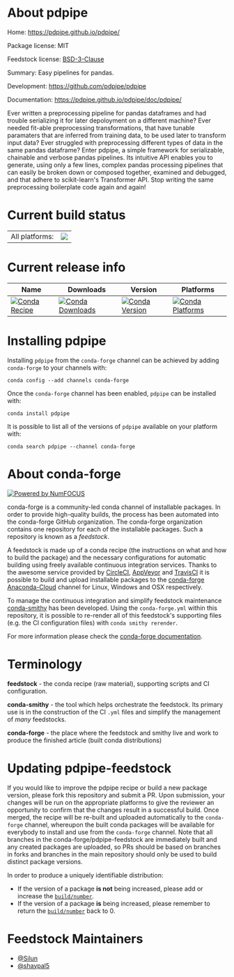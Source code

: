About pdpipe
============

Home: https://pdpipe.github.io/pdpipe/

Package license: MIT

Feedstock license: [BSD-3-Clause](https://github.com/conda-forge/pdpipe-feedstock/blob/master/LICENSE.txt)

Summary: Easy pipelines for pandas.

Development: https://github.com/pdpipe/pdpipe

Documentation: https://pdpipe.github.io/pdpipe/doc/pdpipe/

Ever written a preprocessing pipeline for pandas dataframes and had trouble serializing it for later depoloyment on a different machine? Ever needed fit-able preprocessing transformations, that have tunable paramaters that are inferred from training data, to be used later to transform input data? Ever struggled with preprocessing different types of data in the same pandas dataframe? Enter pdpipe, a simple framework for serializable, chainable and verbose pandas pipelines. Its intuitive API enables you to generate, using only a few lines, complex pandas processing pipelines that can easily be broken down or composed together, examined and debugged, and that adhere to scikit-learn's Transformer API. Stop writing the same preprocessing boilerplate code again and again!


Current build status
====================


<table><tr><td>All platforms:</td>
    <td>
      <a href="https://dev.azure.com/conda-forge/feedstock-builds/_build/latest?definitionId=11131&branchName=master">
        <img src="https://dev.azure.com/conda-forge/feedstock-builds/_apis/build/status/pdpipe-feedstock?branchName=master">
      </a>
    </td>
  </tr>
</table>

Current release info
====================

| Name | Downloads | Version | Platforms |
| --- | --- | --- | --- |
| [![Conda Recipe](https://img.shields.io/badge/recipe-pdpipe-green.svg)](https://anaconda.org/conda-forge/pdpipe) | [![Conda Downloads](https://img.shields.io/conda/dn/conda-forge/pdpipe.svg)](https://anaconda.org/conda-forge/pdpipe) | [![Conda Version](https://img.shields.io/conda/vn/conda-forge/pdpipe.svg)](https://anaconda.org/conda-forge/pdpipe) | [![Conda Platforms](https://img.shields.io/conda/pn/conda-forge/pdpipe.svg)](https://anaconda.org/conda-forge/pdpipe) |

Installing pdpipe
=================

Installing `pdpipe` from the `conda-forge` channel can be achieved by adding `conda-forge` to your channels with:

```
conda config --add channels conda-forge
```

Once the `conda-forge` channel has been enabled, `pdpipe` can be installed with:

```
conda install pdpipe
```

It is possible to list all of the versions of `pdpipe` available on your platform with:

```
conda search pdpipe --channel conda-forge
```


About conda-forge
=================

[![Powered by NumFOCUS](https://img.shields.io/badge/powered%20by-NumFOCUS-orange.svg?style=flat&colorA=E1523D&colorB=007D8A)](http://numfocus.org)

conda-forge is a community-led conda channel of installable packages.
In order to provide high-quality builds, the process has been automated into the
conda-forge GitHub organization. The conda-forge organization contains one repository
for each of the installable packages. Such a repository is known as a *feedstock*.

A feedstock is made up of a conda recipe (the instructions on what and how to build
the package) and the necessary configurations for automatic building using freely
available continuous integration services. Thanks to the awesome service provided by
[CircleCI](https://circleci.com/), [AppVeyor](https://www.appveyor.com/)
and [TravisCI](https://travis-ci.com/) it is possible to build and upload installable
packages to the [conda-forge](https://anaconda.org/conda-forge)
[Anaconda-Cloud](https://anaconda.org/) channel for Linux, Windows and OSX respectively.

To manage the continuous integration and simplify feedstock maintenance
[conda-smithy](https://github.com/conda-forge/conda-smithy) has been developed.
Using the ``conda-forge.yml`` within this repository, it is possible to re-render all of
this feedstock's supporting files (e.g. the CI configuration files) with ``conda smithy rerender``.

For more information please check the [conda-forge documentation](https://conda-forge.org/docs/).

Terminology
===========

**feedstock** - the conda recipe (raw material), supporting scripts and CI configuration.

**conda-smithy** - the tool which helps orchestrate the feedstock.
                   Its primary use is in the construction of the CI ``.yml`` files
                   and simplify the management of *many* feedstocks.

**conda-forge** - the place where the feedstock and smithy live and work to
                  produce the finished article (built conda distributions)


Updating pdpipe-feedstock
=========================

If you would like to improve the pdpipe recipe or build a new
package version, please fork this repository and submit a PR. Upon submission,
your changes will be run on the appropriate platforms to give the reviewer an
opportunity to confirm that the changes result in a successful build. Once
merged, the recipe will be re-built and uploaded automatically to the
`conda-forge` channel, whereupon the built conda packages will be available for
everybody to install and use from the `conda-forge` channel.
Note that all branches in the conda-forge/pdpipe-feedstock are
immediately built and any created packages are uploaded, so PRs should be based
on branches in forks and branches in the main repository should only be used to
build distinct package versions.

In order to produce a uniquely identifiable distribution:
 * If the version of a package **is not** being increased, please add or increase
   the [``build/number``](https://conda.io/docs/user-guide/tasks/build-packages/define-metadata.html#build-number-and-string).
 * If the version of a package **is** being increased, please remember to return
   the [``build/number``](https://conda.io/docs/user-guide/tasks/build-packages/define-metadata.html#build-number-and-string)
   back to 0.

Feedstock Maintainers
=====================

* [@Silun](https://github.com/Silun/)
* [@shaypal5](https://github.com/shaypal5/)

